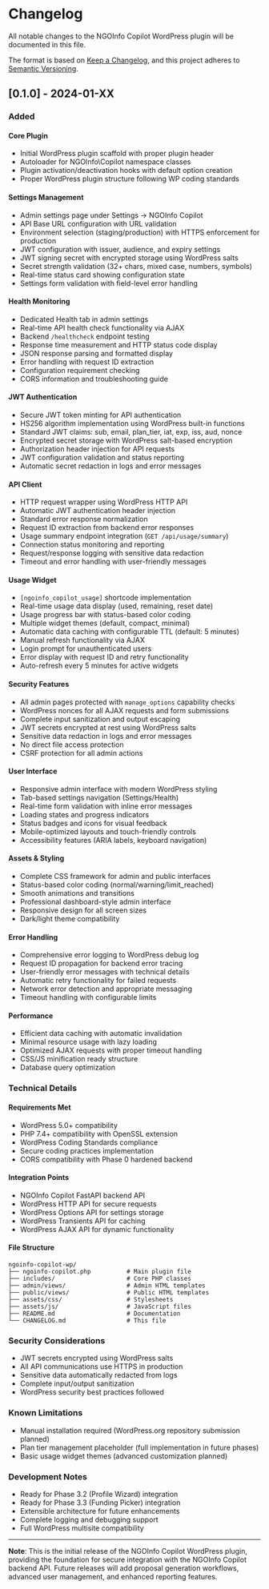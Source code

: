 # Changelog

All notable changes to the NGOInfo Copilot WordPress plugin will be documented in this file.

The format is based on [Keep a Changelog](https://keepachangelog.com/en/1.0.0/),
and this project adheres to [Semantic Versioning](https://semver.org/spec/v2.0.0.html).

## [0.1.0] - 2024-01-XX

### Added

#### Core Plugin
- Initial WordPress plugin scaffold with proper plugin header
- Autoloader for NGOInfo\Copilot namespace classes
- Plugin activation/deactivation hooks with default option creation
- Proper WordPress plugin structure following WP coding standards

#### Settings Management
- Admin settings page under Settings → NGOInfo Copilot
- API Base URL configuration with URL validation
- Environment selection (staging/production) with HTTPS enforcement for production
- JWT configuration with issuer, audience, and expiry settings
- JWT signing secret with encrypted storage using WordPress salts
- Secret strength validation (32+ chars, mixed case, numbers, symbols)
- Real-time status card showing configuration state
- Settings form validation with field-level error handling

#### Health Monitoring
- Dedicated Health tab in admin settings
- Real-time API health check functionality via AJAX
- Backend `/healthcheck` endpoint testing
- Response time measurement and HTTP status code display
- JSON response parsing and formatted display
- Error handling with request ID extraction
- Configuration requirement checking
- CORS information and troubleshooting guide

#### JWT Authentication
- Secure JWT token minting for API authentication
- HS256 algorithm implementation using WordPress built-in functions
- Standard JWT claims: sub, email, plan_tier, iat, exp, iss, aud, nonce
- Encrypted secret storage with WordPress salt-based encryption
- Authorization header injection for API requests
- JWT configuration validation and status reporting
- Automatic secret redaction in logs and error messages

#### API Client
- HTTP request wrapper using WordPress HTTP API
- Automatic JWT authentication header injection
- Standard error response normalization
- Request ID extraction from backend error responses
- Usage summary endpoint integration (`GET /api/usage/summary`)
- Connection status monitoring and reporting
- Request/response logging with sensitive data redaction
- Timeout and error handling with user-friendly messages

#### Usage Widget
- `[ngoinfo_copilot_usage]` shortcode implementation
- Real-time usage data display (used, remaining, reset date)
- Usage progress bar with status-based color coding
- Multiple widget themes (default, compact, minimal)
- Automatic data caching with configurable TTL (default: 5 minutes)
- Manual refresh functionality via AJAX
- Login prompt for unauthenticated users
- Error display with request ID and retry functionality
- Auto-refresh every 5 minutes for active widgets

#### Security Features
- All admin pages protected with `manage_options` capability checks
- WordPress nonces for all AJAX requests and form submissions
- Complete input sanitization and output escaping
- JWT secrets encrypted at rest using WordPress salts
- Sensitive data redaction in logs and error messages
- No direct file access protection
- CSRF protection for all admin actions

#### User Interface
- Responsive admin interface with modern WordPress styling
- Tab-based settings navigation (Settings/Health)
- Real-time form validation with inline error messages
- Loading states and progress indicators
- Status badges and icons for visual feedback
- Mobile-optimized layouts and touch-friendly controls
- Accessibility features (ARIA labels, keyboard navigation)

#### Assets & Styling
- Complete CSS framework for admin and public interfaces
- Status-based color coding (normal/warning/limit_reached)
- Smooth animations and transitions
- Professional dashboard-style admin interface
- Responsive design for all screen sizes
- Dark/light theme compatibility

#### Error Handling
- Comprehensive error logging to WordPress debug log
- Request ID propagation for backend error tracing
- User-friendly error messages with technical details
- Automatic retry functionality for failed requests
- Network error detection and appropriate messaging
- Timeout handling with configurable limits

#### Performance
- Efficient data caching with automatic invalidation
- Minimal resource usage with lazy loading
- Optimized AJAX requests with proper timeout handling
- CSS/JS minification ready structure
- Database query optimization

### Technical Details

#### Requirements Met
- WordPress 5.0+ compatibility
- PHP 7.4+ compatibility with OpenSSL extension
- WordPress Coding Standards compliance
- Secure coding practices implementation
- CORS compatibility with Phase 0 hardened backend

#### Integration Points
- NGOInfo Copilot FastAPI backend API
- WordPress HTTP API for secure requests
- WordPress Options API for settings storage
- WordPress Transients API for caching
- WordPress AJAX API for dynamic functionality

#### File Structure
```
ngoinfo-copilot-wp/
├── ngoinfo-copilot.php          # Main plugin file
├── includes/                    # Core PHP classes
├── admin/views/                 # Admin HTML templates
├── public/views/                # Public HTML templates
├── assets/css/                  # Stylesheets
├── assets/js/                   # JavaScript files
├── README.md                    # Documentation
└── CHANGELOG.md                 # This file
```

### Security Considerations
- JWT secrets encrypted using WordPress salts
- All API communications use HTTPS in production
- Sensitive data automatically redacted from logs
- Complete input/output sanitization
- WordPress security best practices followed

### Known Limitations
- Manual installation required (WordPress.org repository submission planned)
- Plan tier management placeholder (full implementation in future phases)
- Basic usage widget themes (advanced customization planned)

### Development Notes
- Ready for Phase 3.2 (Profile Wizard) integration
- Ready for Phase 3.3 (Funding Picker) integration
- Extensible architecture for future enhancements
- Complete logging and debugging support
- Full WordPress multisite compatibility

---

**Note**: This is the initial release of the NGOInfo Copilot WordPress plugin, providing the foundation for secure integration with the NGOInfo Copilot backend API. Future releases will add proposal generation workflows, advanced user management, and enhanced reporting features.








